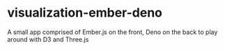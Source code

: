 # visualization-ember-deno
A small app comprised of Ember.js on the front, Deno on the back to play around with D3 and Three.js
